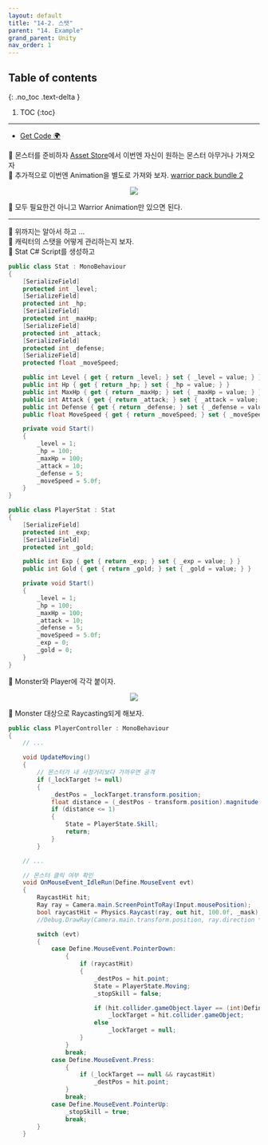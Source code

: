 ```yaml
---
layout: default
title: "14-2. 스탯"
parent: "14. Example"
grand_parent: Unity
nav_order: 1
---
```


## Table of contents
{: .no_toc .text-delta }

1. TOC
{:toc}

---

* [Get Code 🌍](https://github.com/EasyCoding-7/unity_tutorials/tree/14.5)

🍠 몬스터를 준비하자 [Asset Store](https://assetstore.unity.com/packages/3d/characters/humanoids/fantasy-monster-skeleton-35635)에서 이번엔 자신이 원하는 몬스터 아무거나 가져오자<br>
🍠 추가적으로 이번엔 Animation을 별도로 가져와 보자. [warrior pack bundle 2](https://assetstore.unity.com/packages/3d/animations/warrior-pack-bundle-2-free-42454)

<p align="center">
  <img src="https://taehyungs-programming-blog.github.io/blog/assets/images/csharp/unity/unity-14-2-1.png"/>
</p>

🍠 모두 필요한건 아니고 Warrior Animation만 있으면 된다.

---

🍠 위까지는 알아서 하고 ...<br>
🍠 캐릭터의 스탯을 어떻게 관리하는지 보자.<br>
🍠 Stat C# Script를 생성하고

```csharp
public class Stat : MonoBehaviour
{
    [SerializeField]
    protected int _level;
    [SerializeField]
    protected int _hp;
    [SerializeField]
    protected int _maxHp;
    [SerializeField]
    protected int _attack;
    [SerializeField]
    protected int _defense;
    [SerializeField]
    protected float _moveSpeed;

    public int Level { get { return _level; } set { _level = value; } }
    public int Hp { get { return _hp; } set { _hp = value; } }
    public int MaxHp { get { return _maxHp; } set { _maxHp = value; } }
    public int Attack { get { return _attack; } set { _attack = value; } }
    public int Defense { get { return _defense; } set { _defense = value; } }
    public float MoveSpeed { get { return _moveSpeed; } set { _moveSpeed = value; } }

    private void Start()
    {
        _level = 1;
        _hp = 100;
        _maxHp = 100;
        _attack = 10;
        _defense = 5;
        _moveSpeed = 5.0f;
    }
}
```

```csharp
public class PlayerStat : Stat
{
    [SerializeField]
	protected int _exp;
    [SerializeField]
	protected int _gold;

	public int Exp { get { return _exp; } set { _exp = value; } }
	public int Gold { get { return _gold; } set { _gold = value; } }

	private void Start()
	{
		_level = 1;
		_hp = 100;
		_maxHp = 100;
		_attack = 10;
		_defense = 5;
		_moveSpeed = 5.0f;
		_exp = 0;
		_gold = 0;
	}
}
```

🍠 Monster와 Player에 각각 붙이자.

<p align="center">
  <img src="https://taehyungs-programming-blog.github.io/blog/assets/images/csharp/unity/unity-14-2-2.png"/>
</p>

🍠 Monster 대상으로 Raycasting되게 해보자.

```csharp
public class PlayerController : MonoBehaviour
{
    // ...

	void UpdateMoving()
	{
		// 몬스터가 내 사정거리보다 가까우면 공격
		if (_lockTarget != null)
		{
			_destPos = _lockTarget.transform.position;
			float distance = (_destPos - transform.position).magnitude;
			if (distance <= 1)
			{
				State = PlayerState.Skill;
				return;
			}
		}

    // ...

    // 몬스터 클릭 여부 확인
    void OnMouseEvent_IdleRun(Define.MouseEvent evt)
	{
		RaycastHit hit;
		Ray ray = Camera.main.ScreenPointToRay(Input.mousePosition);
		bool raycastHit = Physics.Raycast(ray, out hit, 100.0f, _mask);
		//Debug.DrawRay(Camera.main.transform.position, ray.direction * 100.0f, Color.red, 1.0f);

		switch (evt)
		{
			case Define.MouseEvent.PointerDown:
				{
					if (raycastHit)
					{
						_destPos = hit.point;
						State = PlayerState.Moving;
						_stopSkill = false;

						if (hit.collider.gameObject.layer == (int)Define.Layer.Monster)
							_lockTarget = hit.collider.gameObject;
						else
							_lockTarget = null;
					}
				}
				break;
			case Define.MouseEvent.Press:
				{
					if (_lockTarget == null && raycastHit)
						_destPos = hit.point;
				}
				break;
			case Define.MouseEvent.PointerUp:
				_stopSkill = true;
				break;
		}
	}
```

